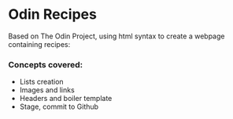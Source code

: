 <h1>Odin Recipes</h1>

Based on The Odin Project, using html syntax to create a webpage containing recipes:
<h3>Concepts covered:</h3>
<ul>
<li>Lists creation</li>
<li>Images and links</li>
<li>Headers and boiler template</li>
<li>Stage, commit to Github</li>
</ul>